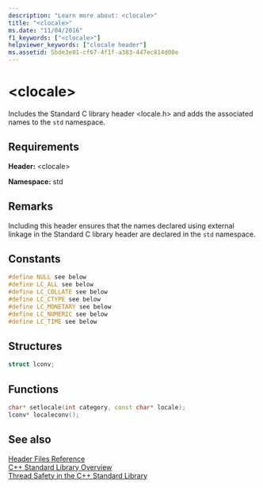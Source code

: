 ```yaml
---
description: "Learn more about: <clocale>"
title: "<clocale>"
ms.date: "11/04/2016"
f1_keywords: ["<clocale>"]
helpviewer_keywords: ["clocale header"]
ms.assetid: 5bde3e01-cf67-4f1f-a383-447ec814d00e
---
```

# &lt;clocale&gt;

Includes the Standard C library header \<locale.h> and adds the associated names to the `std` namespace.

## Requirements

**Header:** \<clocale>

**Namespace:** std

## Remarks

Including this header ensures that the names declared using external linkage in the Standard C library header are declared in the `std` namespace.

## Constants

```cpp
#define NULL see below
#define LC_ALL see below
#define LC_COLLATE see below
#define LC_CTYPE see below
#define LC_MONETARY see below
#define LC_NUMERIC see below
#define LC_TIME see below
```

## Structures

```cpp
struct lconv;
```

## Functions

```cpp
char* setlocale(int category, const char* locale);
lconv* localeconv();
```

## See also

[Header Files Reference](../standard-library/cpp-standard-library-header-files.md)\
[C++ Standard Library Overview](../standard-library/cpp-standard-library-overview.md)\
[Thread Safety in the C++ Standard Library](../standard-library/thread-safety-in-the-cpp-standard-library.md)
